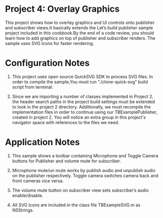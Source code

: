Project 4: Overlay Graphics
==================================

This project shows how to overlay graphics and UI controls onto publisher and 
subscriber views.It basically extends the Let’s build publisher sample project 
included in this cookbook.By the end of a code review, you should learn how to 
add graphics on top of publisher and subscriber renders. The sample uses SVG 
Icons for faster rendering. 


Configuration Notes
===================

1.  This project uses open source QuickSVG SDK to process SVG files. In order 
    to compile the sample,You must run “./clone-quick-svg” build script from 
    terminal.

2.  Since we are importing a number of classes implemented in Project 2, the 
    header search paths in the project build settings must be extended to look
    in the project 2 directory. Additionally, we must recompile the 
    implementation files in order to continue using our TBExamplePublisher,
    created in project 2. You will notice an extra group in this project's 
    navigator space with references to the files we need.
    

Application Notes
=================

1. This sample shows a toolbar containing Microphone and Toggle Camera buttons 
   for Publisher and volume mute for subscriber.

2. Microphone mute/un mute works by publish audio and unpublish audio on the 
   publisher respectively. Toggle camera switches camera back and front cameras
   vice versa. 

3. The volume mute button on subscriber view sets subscriber’s audio 
   enable/disable.

4. All SVG Icons are included in the class file TBExampleSVG.m as NSStrings.
